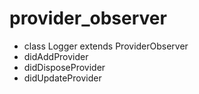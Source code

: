 # provider_observer

- class Logger extends ProviderObserver
- didAddProvider
- didDisposeProvider
- didUpdateProvider
